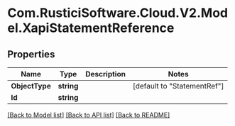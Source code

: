 # Com.RusticiSoftware.Cloud.V2.Model.XapiStatementReference
## Properties

Name | Type | Description | Notes
------------ | ------------- | ------------- | -------------
**ObjectType** | **string** |  | [default to "StatementRef"]
**Id** | **string** |  | 

[[Back to Model list]](../README.md#documentation-for-models) [[Back to API list]](../README.md#documentation-for-api-endpoints) [[Back to README]](../README.md)

